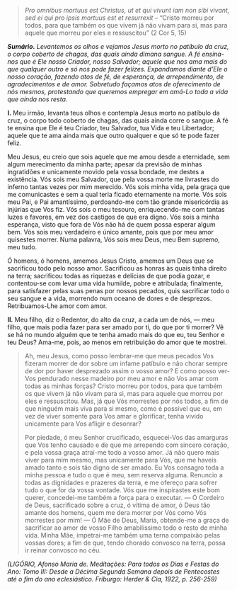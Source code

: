 > *Pro omnibus mortuus est Christus, ut et qui vivunt iam non sibi vivant, sed ei qui pro ipsis mortuus est et resurrexit* – “Cristo morreu por todos, para que também os que vivem já não vivam para si, mas para aquele que morreu por eles e ressuscitou” (2 Cor 5, 15)

***Sumário.** Levantemos os olhos e vejamos Jesus morto no patíbulo da cruz, o corpo coberto de chagas, das quais ainda dimana sangue. A fé ensina-nos que é Ele nosso Criador, nosso Salvador; aquele que nos ama mais do que qualquer outro e só nos pode fazer felizes. Expandamos diante d’Ele o nosso coração, fazendo atos de fé, de esperança, de arrependimento, de agradecimentos e de amor. Sobretudo façamos atos de oferecimento de nós mesmos, protestando que queremos empregar em amá-Lo toda a vida que ainda nos resta.*

**I.** Meu irmão, levanta teus olhos e contempla Jesus morto no patíbulo da cruz, o corpo todo coberto de chagas, das quais ainda corre o sangue. A fé te ensina que Ele é teu Criador, teu Salvador, tua Vida e teu Libertador; aquele que te ama ainda mais que outro qualquer e que só te pode fazer feliz.

Meu Jesus, eu creio que sois aquele que me amou desde a eternidade, sem algum merecimento da minha parte; apesar da previsão de minhas ingratidões e unicamente movido pela vossa bondade, me destes a existência. Vós sois meu Salvador, que pela vossa morte me livrastes do inferno tantas vezes por mim merecido. Vós sois minha vida, pela graça que me comunicastes e sem a qual teria ficado eternamente na morte. Vós sois meu Pai, e Pai amantíssimo, perdoando-me com tão grande misericórdia as injúrias que Vos fiz. Vós sois o meu tesouro, enriquecendo-me com tantas luzes e favores, em vez dos castigos de que era digno. Vós sois a minha esperança, visto que fora de Vós não há de quem possa esperar algum bem. Vós sois meu verdadeiro e único amante, pois que por meu amor quisestes morrer. Numa palavra, Vós sois meu Deus, meu Bem supremo, meu tudo.

Ó homens, ó homens, amemos Jesus Cristo, amemos um Deus que se sacrificou todo pelo nosso amor. Sacrificou as honras às quais tinha direito na terra; sacrificou todas as riquezas e delícias de que podia gozar, e contentou-se com levar uma vida humilde, pobre e atribulada; finalmente, para satisfazer pelas suas penas por nossos pecados, quis sacrificar todo o seu sangue e a vida, morrendo num oceano de dores e de desprezos. Retribuamos-Lhe amor com amor.

**II.** Meu filho, diz o Redentor, do alto da cruz, a cada um de nós, — meu filho, que mais podia fazer para ser amado por ti, do que por ti morrer? Vê se há no mundo alguém que te tenha amado mais do que eu, teu Senhor e teu Deus? Ama-me, pois, ao menos em retribuição do amor que te mostrei.

> Ah, meu Jesus, como posso lembrar-me que meus pecados Vos fizeram morrer de dor sobre um infame patíbulo e não chorar sempre de dor por haver desprezado assim o vosso amor? E como posso ver-Vos pendurado nesse madeiro por meu amor e não Vos amar com todas as minhas forças? Cristo morreu por todos, para que também os que vivem já não vivam para si, mas para aquele que morreu por eles e ressuscitou. Mas, já que Vós morrestes por nós todos, a fim de que ninguém mais viva para si mesmo, como é possível que eu, em vez de viver somente para Vos amar e glorificar, tenha vivido unicamente para Vos afligir e desonrar?
>
> Por piedade, ó meu Senhor crucificado, esquecei-Vos das amarguras que Vos tenho causado e de que me arrependo com sincero coração, e pela vossa graça atraí-me todo a vosso amor. Já não quero mais viver para mim mesmo, mas unicamente para Vós, que me haveis amado tanto e sois tão digno de ser amado. Eu Vos consagro toda a minha pessoa e tudo o que é meu, sem reserva alguma. Renuncio a todas as dignidades e prazeres da terra, e me ofereço para sofrer tudo o que for da vossa vontade. Vós que me inspirastes este bom querer, concedei-me também a força para o executar. — Ó Cordeiro de Deus, sacrificado sobre a cruz, ó vítima de amor, ó Deus tão amante dos homens, quem me dera morrer por Vós como Vós morrestes por mim! — Ó Mãe de Deus, Maria, obtende-me a graça de sacrificar ao amor de vosso Filho amabilíssimo todo o resto de minha vida. Minha Mãe, impetrai-me também uma terna compaixão pelas vossas dores; a fim de que, tendo chorado convosco na terra, possa ir reinar convosco no céu.

*(LIGÓRIO, Afonso Maria de. Meditações: Para todos os Dias e Festas do Ano: Tomo III: Desde a Décima Segunda Semana depois de Pentecostes até o fim do ano eclesiástico. Friburgo: Herder & Cia, 1922, p. 256-259)*
